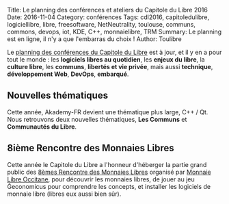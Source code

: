 Title: Le planning des conférences et ateliers du Capitole du Libre 2016
Date: 2016-11-04
Category: conférences
Tags: cdl2016, capitoledulibre, logiciellibre, libre, freesoftware, NetNeutrality, toulouse, communs, commons, devops, iot, KDE, C++, monnaielibre, TRM
Summary: Le planning est en ligne, il n'y a que l'embarras du choix !
Author: Toulibre

Le [planning des conférences du Capitole du Libre](https://2016.capitoledulibre.org/programme.html) est à jour, et il y en a pour tout le monde : les **logiciels libres au quotidien**, les **enjeux du libre**, la **culture libre**, les **communs**, **libertés et vie privée**, mais aussi **technique**, **développement Web**, **DevOps**, **embarqué**.

## Nouvelles thématiques

Cette année, Akademy-FR devient une thématique plus large, C++ / Qt. Nous retrouvons deux nouvelles thématiques, **Les Communs** et **Communautés du Libre**.

## 8ième Rencontre des Monnaies Libres

Cette année le Capitole du Libre a l'honneur d'héberger la partie grand public des [8èmes Rencontre des Monnaies Libres](http://www.monnaielibreoccitane.org/rml8/) organisé par [Monnaie Libre Occitane](http://www.monnaielibreoccitane.org/), pour découvrir les monnaies libres, de jouer au jeu Ğeconomicus pour comprendre les concepts, et installer les logiciels de monnaie libre (libres eux aussi bien sûr).
